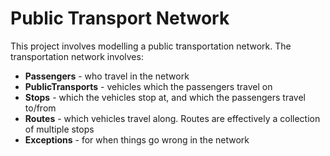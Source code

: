 # Public Transport Network

This project involves modelling a public transportation network. The transportation network involves:

* **Passengers** - who travel in the network
* **PublicTransports** - vehicles which the passengers travel on
* **Stops** - which the vehicles stop at, and which the passengers travel to/from
* **Routes** - which vehicles travel along. Routes are effectively a collection of multiple stops
* **Exceptions** - for when things go wrong in the network
